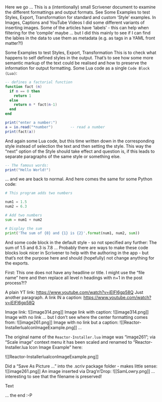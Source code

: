 Here we go … This is a (intentionally) small Scrivener document to
examine the different formattings and output formats. See Some Examples
to test Styles, Export, Transformation for standard and custom ‘Style’
examples. In Images, Captions and YouTube Videos I did some different
variants of inserting images. Some of the articles have ‘labels’ - this
can help when filtering for the ‘compile’ maybe … but I did this mainly
to see if I can find the lables in the data to use them as metadata
(e.g. as tags in a YAML front matter?!)

Some Examples to test Styles, Export, Transformation This is to check
what happens to self defined styles in the output. That’s to see how
some more semantic markup of the text could be realised and how to
preserve the information for output formatting. Some Lua code as a
single `Code Block (Lua)`:

~~~ lua
-- defines a factorial function
function fact (n)
  if n == 0 then
    return 1
  else
    return n * fact(n-1)
  end
end

print("enter a number:")
a = io.read("*number")        -- read a number
print(fact(a))
~~~

And again some Lua code, but this time written down in the corresponding
style instead of selection the text and then setting the style. This way
the “next” option of the Style should take effect and question is, if
this leads to separate paragraphs of the same style or something else.

~~~ lua
-- The famous words:
print("Hello World!")
~~~

… and we are back to normal. And here comes the same for some Python
code:

~~~ python
# This program adds two numbers

num1 = 1.5
num2 = 6.3

# Add two numbers
sum = num1 + num2

# Display the sum
print('The sum of {0} and {1} is {2}'.format(num1, num2, sum))
~~~

And some code block in the default style - so not specified any further:
The sum of 1.5 and 6.3 is 7.8 … Probably there are ways to make these
code blocks look nicer in Scrivener to help with the authoring in the
app - but that’s not the purpose here and should (hopefully) not change
anything for the exports.

First: This one does not have any headline or title. I might use the
“file name” here and then replace all level n headings with n+1 in the
post process?!?

A plain YT link: https://www.youtube.com/watch?v=iEIFl6gp58Q Just
another paragraph. A link IN a caption:
https://www.youtube.com/watch?v=iEIFl6gp58Q

Image link: ![[image314.png]] Image link with caption: ![[image314.png]]
Image with no link … but I don’t see where the center formatting comes
from: ![[image261.png]] Image with no link but a caption:
![[Reactor-InstallerluaIconImageExample.png]] …

The original name of the `Reactor-Installer.lua` image was “image261”;
via “Scale image” context menu it has been scaled and renamed to
“Reactor-Installer.lua Icon Image Example” here:

![[Reactor-InstallerluaIconImageExample.png]]

Did a “Save As Picture …” into the .scriv package folder - makes little
sense: ![[image261.png]] An image inserted via Drag’n’Drop:
![[SamLowry.png]] … interesting to see that the filename is preserved!

Text

… the end :-P
